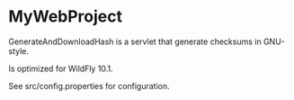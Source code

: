 # MyWebProject

GenerateAndDownloadHash is a servlet that generate checksums in GNU-style.

Is optimized for WildFly 10.1.

See src/config.properties for configuration.
